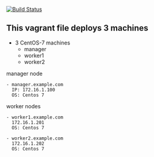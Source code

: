 [![Build Status](http://build.thelinuxthing.com/buildStatus/icon?job=thelinuxthing-docker&build=1)](https://build.thelinuxthing.com/job/thelinuxthing-docker/1/)

This vagrant file deploys 3 machines
-
  - 3 CentOS-7 machines
    - manager
    - worker1
    - worker2
    

manager node
   
    - manager.example.com 
      IP: 172.16.1.100
      OS: Centos 7

worker nodes

    - worker1.example.com
      172.16.1.201
      OS: Centos 7

    - worker2.example.com
      172.16.1.202
      OS: Centos 7